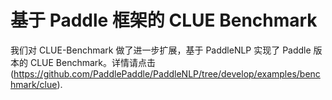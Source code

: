 # 基于 Paddle 框架的 CLUE Benchmark

我们对 CLUE-Benchmark 做了进一步扩展，基于 PaddleNLP 实现了 Paddle 版本的 CLUE Benchmark。详情请点击(https://github.com/PaddlePaddle/PaddleNLP/tree/develop/examples/benchmark/clue).